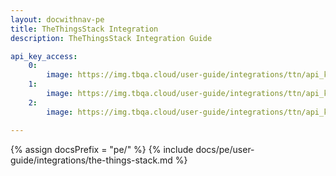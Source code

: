 ```yaml
---
layout: docwithnav-pe
title: TheThingsStack Integration
description: TheThingsStack Integration Guide 

api_key_access:
    0:
        image: https://img.tbqa.cloud/user-guide/integrations/ttn/api_key_access_token_0.png
    1:
        image: https://img.tbqa.cloud/user-guide/integrations/ttn/api_key_access_token_1.png
    2:
        image: https://img.tbqa.cloud/user-guide/integrations/ttn/api_key_access_token_2.png

---
```

{% assign docsPrefix = "pe/" %}
{% include docs/pe/user-guide/integrations/the-things-stack.md %}

